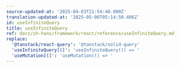 ```yaml
---
source-updated-at: '2025-04-03T21:54:40.000Z'
translation-updated-at: '2025-05-06T05:14:50.406Z'
id: useInfiniteQuery
title: useInfiniteQuery
ref: docs/zh-hans/framework/react/reference/useInfiniteQuery.md
replace:
  '@tanstack/react-query': '@tanstack/solid-query'
  'useInfiniteQuery[(]': 'useInfiniteQuery(() => '
  'useMutation[(]': 'useMutation(() => '
---
```


